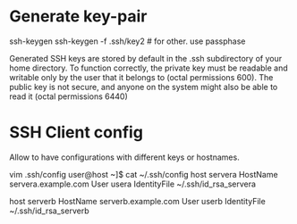 # Generate key-pair
ssh-keygen
ssh-keygen -f .ssh/key2 # for other. use passphase

Generated SSH keys are stored by default in the .ssh subdirectory of your home directory. To function correctly, the private key must be readable and writable only by the user that it belongs to (octal permissions 600). The public key is not secure, and anyone on the system might also be able to read it (octal permissions 6440)

# SSH Client config
Allow to have configurations with different keys or hostnames.

vim .ssh/config 
user@host ~]$ cat ~/.ssh/config
host servera
     HostName                      servera.example.com
     User                          usera
     IdentityFile                  ~/.ssh/id_rsa_servera

host serverb
     HostName                      serverb.example.com
     User                          userb
     IdentityFile                  ~/.ssh/id_rsa_serverb
